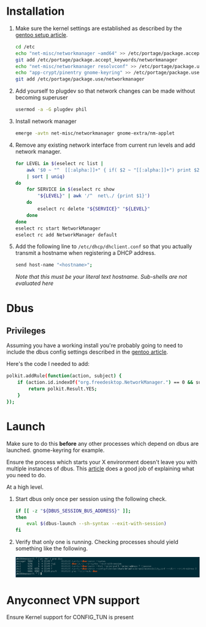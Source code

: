 # Installation

1. Make sure the kernel settings are established as described by the [gentoo 
setup article](https://wiki.gentoo.org/wiki/NetworkManager#Kernel).

    ```bash
    cd /etc
    echo "net-misc/networkmanager ~amd64" >> /etc/portage/package.accept_keywords/networkmanager
    git add /etc/portage/package.accept_keywords/networkmanager
    echo "net-misc/networkmanager resolvconf" >> /etc/portage/package.use/networkmanager
    echo "app-crypt/pinentry gnome-keyring" >> /etc/portage/package.use/networkmanager
    git add /etc/portage/package.use/networkmanager
    ```

2. Add yourself to plugdev so that network changes can be made without becoming
superuser

    ```bash
    usermod -a -G plugdev phil
    ```

3. Install network manager 

    ```bash
    emerge -avtn net-misc/networkmanager gnome-extra/nm-applet
    ```

4. Remove any existing network interface from current run levels and add network manager.

    ```bash
    for LEVEL in $(eselect rc list | 
        awk '$0 ~ "^  [[:alpha:]]+" { if( $2 ~ "[[:alpha:]]+") print $2; }' 
        | sort | uniq)
    do
        for SERVICE in $(eselect rc show 
            "${LEVEL}" | awk '/^  net\./ {print $1}')
        do
            eselect rc delete "${SERVICE}" "${LEVEL}"
        done
    done
    eselect rc start NetworkManager
    eselect rc add NetworkManager default
    ```

5. Add the following line to `/etc/dhcp/dhclient.conf` so that you actually 
transmit a hostname when registering a DHCP address. 

    ```bash
    send host-name "<hostname>";
    ```
    *Note that this must be your literal text hostname. Sub-shells are not evaluated here*

# Dbus


## Privileges 

Assuming you have a working install you're probably going to need to include 
the dbus config settings described in the [gentoo article](https://wiki.gentoo.org/wiki/NetworkManager#Fixing_nm-applet_insufficient_privileges). 

Here's the code I needed to add:

```bash
polkit.addRule(function(action, subject) {
    if (action.id.indexOf("org.freedesktop.NetworkManager.") == 0 && subject.isInGroup("plugdev")) {
        return polkit.Result.YES;
    }
});
```
# Launch

Make sure to do this __before__ any other processes which depend on dbus are launched. gnome-keyring for example.

Ensure the process which starts your X environment doesn't leave you with multiple instances of dbus. This [article](http://www.nurdletech.com/linux-notes/agents/keyring.html) does a good job of explaining what you need to do. 

At a high level.

1. Start dbus only once per session using the following check.

    ```bash
    if [[ -z "${DBUS_SESSION_BUS_ADDRESS}" ]];
    then
        eval $(dbus-launch --sh-syntax --exit-with-session)
    fi
    ```
2. Verify that only one is running. Checking processes should yield something like the following.

    ![Only one forked dbus](img/only-one-dbus.png)



# Anyconnect VPN support

Ensure Kernel support for CONFIG\_TUN is present

